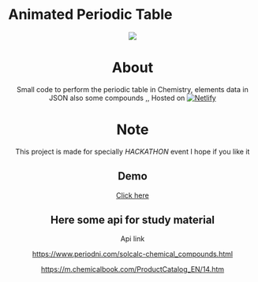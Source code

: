 # Animated Periodic Table

<div align="center">
<img src="https://telegra.ph/file/2bd6027c40574870ca848.jpg"
altr="periodic" border="0">

# About
Small code to perform the periodic table in Chemistry, elements data in JSON
also some compounds ,,
Hosted on 
[![Netlify](https://img.shields.io/badge/netlify-%23000000.svg?style=for-the-badge&logo=netlify&logoColor=#00C7B7)](https://www.netlify.com)

# Note
This project is made for specially *HACKATHON* event 
I hope if you like it

## Demo
[Click here](https://oreki-san.netlify.app/)

## Here some api for study material
Api link

https://www.periodni.com/solcalc-chemical_compounds.html

https://m.chemicalbook.com/ProductCatalog_EN/14.htm
